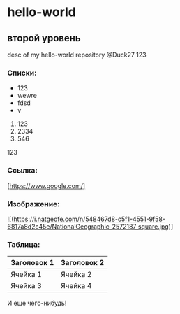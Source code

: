 # hello-world
## второй уровень
desc of my hello-world repository
@Duck27 123

### Списки:
* 123
* wewre
* fdsd
* v

1. 123
2. 2334
3. 546

123

### Ссылка:
[https://www.google.com/]

### Изображение:
![(https://i.natgeofe.com/n/548467d8-c5f1-4551-9f58-6817a8d2c45e/NationalGeographic_2572187_square.jpg)]

### Таблица:
| Заголовок 1 | Заголовок 2 |
| ----------- | ----------- |
| Ячейка 1    | Ячейка 2    |
| Ячейка 3    | Ячейка 4    |

И еще чего-нибудь! 
